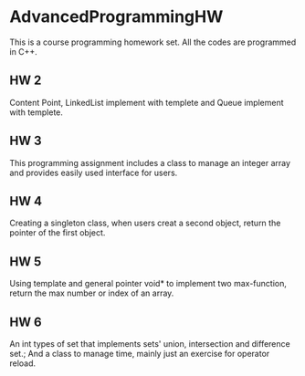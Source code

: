 # AdvancedProgrammingHW
This is a course programming homework set.
All the codes are programmed in C++.
## HW 2 
Content Point, LinkedList implement with templete and Queue implement with templete.
## HW 3
This programming assignment includes a class to manage an integer array and provides easily used interface for users.
## HW 4
Creating a singleton class, when users creat a second object, return the pointer of the first object.
## HW 5
Using template and general pointer void* to implement two max-function, return the max number or index of an array.
## HW 6
An int types of set that implements sets' union, intersection and difference set.;
And a class to manage time, mainly just an exercise for operator reload.
